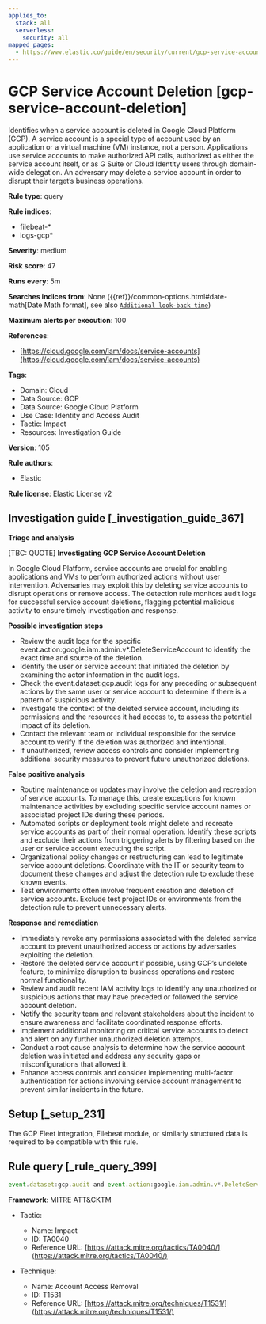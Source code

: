 ```yaml
---
applies_to:
  stack: all
  serverless:
    security: all
mapped_pages:
  - https://www.elastic.co/guide/en/security/current/gcp-service-account-deletion.html
---
```


# GCP Service Account Deletion [gcp-service-account-deletion]

Identifies when a service account is deleted in Google Cloud Platform (GCP). A service account is a special type of account used by an application or a virtual machine (VM) instance, not a person. Applications use service accounts to make authorized API calls, authorized as either the service account itself, or as G Suite or Cloud Identity users through domain-wide delegation. An adversary may delete a service account in order to disrupt their target’s business operations.

**Rule type**: query

**Rule indices**:

* filebeat-*
* logs-gcp*

**Severity**: medium

**Risk score**: 47

**Runs every**: 5m

**Searches indices from**: None ({{ref}}/common-options.html#date-math[Date Math format], see also [`Additional look-back time`](docs-content://solutions/security/detect-and-alert/create-detection-rule.md#rule-schedule))

**Maximum alerts per execution**: 100

**References**:

* [https://cloud.google.com/iam/docs/service-accounts](https://cloud.google.com/iam/docs/service-accounts)

**Tags**:

* Domain: Cloud
* Data Source: GCP
* Data Source: Google Cloud Platform
* Use Case: Identity and Access Audit
* Tactic: Impact
* Resources: Investigation Guide

**Version**: 105

**Rule authors**:

* Elastic

**Rule license**: Elastic License v2

## Investigation guide [_investigation_guide_367]

**Triage and analysis**

[TBC: QUOTE]
**Investigating GCP Service Account Deletion**

In Google Cloud Platform, service accounts are crucial for enabling applications and VMs to perform authorized actions without user intervention. Adversaries may exploit this by deleting service accounts to disrupt operations or remove access. The detection rule monitors audit logs for successful service account deletions, flagging potential malicious activity to ensure timely investigation and response.

**Possible investigation steps**

* Review the audit logs for the specific event.action:google.iam.admin.v*.DeleteServiceAccount to identify the exact time and source of the deletion.
* Identify the user or service account that initiated the deletion by examining the actor information in the audit logs.
* Check the event.dataset:gcp.audit logs for any preceding or subsequent actions by the same user or service account to determine if there is a pattern of suspicious activity.
* Investigate the context of the deleted service account, including its permissions and the resources it had access to, to assess the potential impact of its deletion.
* Contact the relevant team or individual responsible for the service account to verify if the deletion was authorized and intentional.
* If unauthorized, review access controls and consider implementing additional security measures to prevent future unauthorized deletions.

**False positive analysis**

* Routine maintenance or updates may involve the deletion and recreation of service accounts. To manage this, create exceptions for known maintenance activities by excluding specific service account names or associated project IDs during these periods.
* Automated scripts or deployment tools might delete and recreate service accounts as part of their normal operation. Identify these scripts and exclude their actions from triggering alerts by filtering based on the user or service account executing the script.
* Organizational policy changes or restructuring can lead to legitimate service account deletions. Coordinate with the IT or security team to document these changes and adjust the detection rule to exclude these known events.
* Test environments often involve frequent creation and deletion of service accounts. Exclude test project IDs or environments from the detection rule to prevent unnecessary alerts.

**Response and remediation**

* Immediately revoke any permissions associated with the deleted service account to prevent unauthorized access or actions by adversaries exploiting the deletion.
* Restore the deleted service account if possible, using GCP’s undelete feature, to minimize disruption to business operations and restore normal functionality.
* Review and audit recent IAM activity logs to identify any unauthorized or suspicious actions that may have preceded or followed the service account deletion.
* Notify the security team and relevant stakeholders about the incident to ensure awareness and facilitate coordinated response efforts.
* Implement additional monitoring on critical service accounts to detect and alert on any further unauthorized deletion attempts.
* Conduct a root cause analysis to determine how the service account deletion was initiated and address any security gaps or misconfigurations that allowed it.
* Enhance access controls and consider implementing multi-factor authentication for actions involving service account management to prevent similar incidents in the future.


## Setup [_setup_231]

The GCP Fleet integration, Filebeat module, or similarly structured data is required to be compatible with this rule.


## Rule query [_rule_query_399]

```js
event.dataset:gcp.audit and event.action:google.iam.admin.v*.DeleteServiceAccount and event.outcome:success
```

**Framework**: MITRE ATT&CKTM

* Tactic:

    * Name: Impact
    * ID: TA0040
    * Reference URL: [https://attack.mitre.org/tactics/TA0040/](https://attack.mitre.org/tactics/TA0040/)

* Technique:

    * Name: Account Access Removal
    * ID: T1531
    * Reference URL: [https://attack.mitre.org/techniques/T1531/](https://attack.mitre.org/techniques/T1531/)



